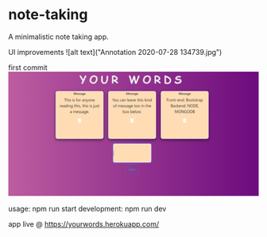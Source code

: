 # note-taking
A minimalistic note taking app.

UI improvements
![alt text]("Annotation 2020-07-28 134739.jpg")

first commit
![alt text](image.png)

usage: npm run start
development: npm run dev

app live @ https://yourwords.herokuapp.com/
